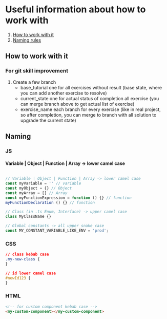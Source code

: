 # Useful information about how to work with

1. [How to work with it](##How-to-work-with-it)
2. [Naming rules](##Naming)

## How to work with it

### For git skill improvement

1. Create a few branch
   - base_tutorial one for all exercises without result (base state, where you can add another exercise to resolve)
   - current_state one for actual status of completion all exercise (you can merge branch above to get actual list of exercise)
   - exercise_name each branch for every exercise (like in real project, so after completion, you can merge to branch with all solution to upgrade the current state)

## Naming

### JS

#### Variable | Object | Function | Array -> lower camel case

```javascript

// Variable | Object | Function | Array -> lower camel case
const myVariable = '' // variable
const myObject = {} // Object
const myArray = [] // Array
const myFunctionExpression = function () {} // function
myFunctionDeclaration () {} // function

// Class (in .ts Enum, Interface) -> upper camel case
class MyClassName {}

// Global constants -> all upper snake case
const MY_CONSTANT_VARIABLE_LIKE_ENV = 'prod';

```

### CSS

```css
// class kebab case
.my-new-class {
}

// id lower camel case
#newId123 {
}
```

### HTML

```html
<!-- for custom component kebab case -->
<my-custom-component></my-custom-component>
```
